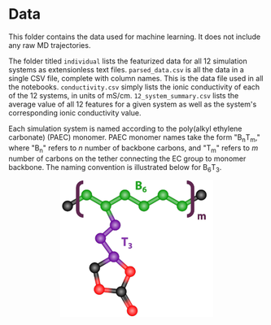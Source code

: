 # Data

This folder contains the data used for machine learning. It does not include any raw MD trajectories.

The folder titled `individual` lists the featurized data for all 12 simulation systems as extensionless text files. `parsed_data.csv` is all the data in a single CSV file, complete with column names. This is the data file used in all the notebooks. `conductivity.csv` simply lists the ionic conductivity of each of the 12 systems, in units of mS/cm. `12_system_summary.csv` lists the average value of all 12 features for a given system as well as the system's corresponding ionic conductivity value.

Each simulation system is named according to the poly(alkyl ethylene carbonate) (PAEC) monomer. PAEC monomer names take the form "B<sub>n</sub>T<sub>m</sub>," where "B<sub>n</sub>" refers to *n* number of backbone carbons, and "T<sub>m</sub>" refers to *m* number of carbons on the tether connecting the EC group to monomer backbone. The naming convention is illustrated below for B<sub>6</sub>T<sub>3</sub>.

<p align="center">
  <img src="../thesis_figures/naming.png" alt="Naming convention for B6T3"/ width=300>
</p>
